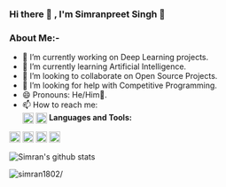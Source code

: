 ### Hi there 👋 , I'm Simranpreet Singh 👤
### About Me:-
- 🔭 I’m currently working on Deep Learning projects.
- 🌱 I’m currently learning Artificial Intelligence.
- 👯 I’m looking to collaborate on Open Source Projects.
- 🤔 I’m looking for help with Competitive Programming.
- 😄 Pronouns: He/Him👦.
- 📫 How to reach me:
<br/><a href="https://www.instagram.com/_simran_18/" target="_blank"><img align="center" src=https://cdn.jsdelivr.net/npm/simple-icons@3.0.1/icons/instagram.svg alt="_simran_18" height="20" width="20" /></a>
<a href="https://www.linkedin.com/in/isimran/" target="_blank"><img align="center" src=https://cdn.jsdelivr.net/npm/simple-icons@3.0.1/icons/linkedin.svg alt="isimran" height="20" width="20" /></a>
**Languages and Tools:**  

<code><img height="20" src="https://upload.wikimedia.org/wikipedia/commons/thumb/c/c3/Python-logo-notext.svg/165px-Python-logo-notext.svg.png"></code>
<code><img height="20" src="https://html5hive.org/wp-content/uploads/2014/06/js_800x800-619x619.jpg.webp"></code>
<code><img height="20" src="https://sentry.io/_assets/logos/django-f6f336cde20615169bbf4441c748188dd9903908bc6af952df3bd8f899c55a41.svg"></code>
<code><img height="20" src="https://avatars3.githubusercontent.com/u/18133"></code>

![Simran's github stats](https://github-readme-stats.vercel.app/api?username=simran1802&show_icons=true&hide_border=true)

<p align="right">
  <img align="left" src=https://komarev.com/ghpvc/?username=simran1802 alt=simran1802/>



